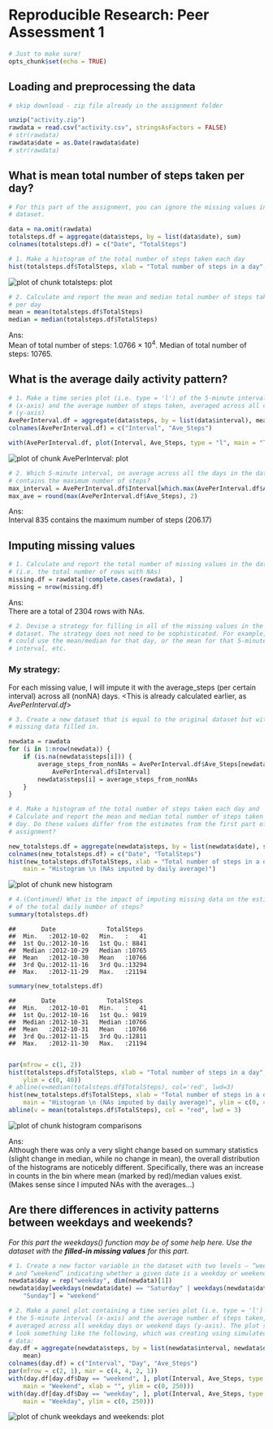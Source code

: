 # Reproducible Research: Peer Assessment 1


```r
# Just to make sure!
opts_chunk$set(echo = TRUE)
```


## Loading and preprocessing the data

```r
# skip download - zip file already in the assignment folder

unzip("activity.zip")
rawdata = read.csv("activity.csv", stringsAsFactors = FALSE)
# str(rawdata)
rawdata$date = as.Date(rawdata$date)
# str(rawdata)
```


## What is mean total number of steps taken per day?

```r
# For this part of the assignment, you can ignore the missing values in the
# dataset.

data = na.omit(rawdata)
totalsteps.df = aggregate(data$steps, by = list(data$date), sum)
colnames(totalsteps.df) = c("Date", "TotalSteps")

# 1. Make a histogram of the total number of steps taken each day
hist(totalsteps.df$TotalSteps, xlab = "Total number of steps in a day", main = "Histogram \n (NAs ingored/removed)")
```

![plot of chunk totalsteps: plot](figure/totalsteps:_plot.png) 



```r
# 2. Calculate and report the mean and median total number of steps taken
# per day
mean = mean(totalsteps.df$TotalSteps)
median = median(totalsteps.df$TotalSteps)
```

Ans:  
Mean of total number of steps: 1.0766 &times; 10<sup>4</sup>.
Median of total number of steps: 10765.


## What is the average daily activity pattern?

```r
# 1. Make a time series plot (i.e. type = 'l') of the 5-minute interval
# (x-axis) and the average number of steps taken, averaged across all days
# (y-axis)
AvePerInterval.df = aggregate(data$steps, by = list(data$interval), mean)
colnames(AvePerInterval.df) = c("Interval", "Ave_Steps")

with(AvePerInterval.df, plot(Interval, Ave_Steps, type = "l", main = "Time Series Plot \n  (averaged across all days)"))
```

![plot of chunk AvePerInterval: plot](figure/AvePerInterval:_plot.png) 



```r
# 2. Which 5-minute interval, on average across all the days in the dataset,
# contains the maximum number of steps?
max_interval = AvePerInterval.df$Interval[which.max(AvePerInterval.df$Ave_Steps)]
max_ave = round(max(AvePerInterval.df$Ave_Steps), 2)
```

Ans:  
Interval 835 contains the maximum number of steps (206.17)


## Imputing missing values

```r
# 1. Calculate and report the total number of missing values in the dataset
# (i.e. the total number of rows with NAs)
missing.df = rawdata[!complete.cases(rawdata), ]
missing = nrow(missing.df)
```

Ans:  
There are a total of 2304 rows with NAs.



```r
# 2. Devise a strategy for filling in all of the missing values in the
# dataset. The strategy does not need to be sophisticated. For example, you
# could use the mean/median for that day, or the mean for that 5-minute
# interval, etc.
```


### My strategy:  
For each missing value, I will impute it with the average_steps (per certain interval) across all (nonNA) days. <This is already calculated earlier, as *AvePerInterval.df*>


```r
# 3. Create a new dataset that is equal to the original dataset but with the
# missing data filled in.

newdata = rawdata
for (i in 1:nrow(newdata)) {
    if (is.na(newdata$steps[i])) {
        average_steps_from_nonNAs = AvePerInterval.df$Ave_Steps[newdata$interval[i] == 
            AvePerInterval.df$Interval]
        newdata$steps[i] = average_steps_from_nonNAs
    }
}
```




```r
# 4. Make a histogram of the total number of steps taken each day and
# Calculate and report the mean and median total number of steps taken per
# day. Do these values differ from the estimates from the first part of the
# assignment?

new_totalsteps.df = aggregate(newdata$steps, by = list(newdata$date), sum)
colnames(new_totalsteps.df) = c("Date", "TotalSteps")
hist(new_totalsteps.df$TotalSteps, xlab = "Total number of steps in a day", 
    main = "Histogram \n (NAs imputed by daily average)")
```

![plot of chunk new histogram](figure/new_histogram.png) 



```r
# 4.(Continued) What is the impact of imputing missing data on the estimates
# of the total daily number of steps?
summary(totalsteps.df)
```

```
##       Date              TotalSteps   
##  Min.   :2012-10-02   Min.   :   41  
##  1st Qu.:2012-10-16   1st Qu.: 8841  
##  Median :2012-10-29   Median :10765  
##  Mean   :2012-10-30   Mean   :10766  
##  3rd Qu.:2012-11-16   3rd Qu.:13294  
##  Max.   :2012-11-29   Max.   :21194
```

```r
summary(new_totalsteps.df)
```

```
##       Date              TotalSteps   
##  Min.   :2012-10-01   Min.   :   41  
##  1st Qu.:2012-10-16   1st Qu.: 9819  
##  Median :2012-10-31   Median :10766  
##  Mean   :2012-10-31   Mean   :10766  
##  3rd Qu.:2012-11-15   3rd Qu.:12811  
##  Max.   :2012-11-30   Max.   :21194
```

```r

par(mfrow = c(1, 2))
hist(totalsteps.df$TotalSteps, xlab = "Total number of steps in a day", main = "Histogram \n (NAs ingored/removed)", 
    ylim = c(0, 40))
# abline(v=median(totalsteps.df$TotalSteps), col='red', lwd=3)
hist(new_totalsteps.df$TotalSteps, xlab = "Total number of steps in a day", 
    main = "Histogram \n (NAs imputed by daily average)", ylim = c(0, 40))
abline(v = mean(totalsteps.df$TotalSteps), col = "red", lwd = 3)
```

![plot of chunk histogram comparisons](figure/histogram_comparisons.png) 

Ans:  
Although there was only a very slight change based on summary statistics (slight change in median, while no change in mean), the overall distribution of the histograms are noticebly different. Specifically, there was an increase in counts in the bin where mean (marked by red)/median values exist. (Makes sense since I imputed NAs with the averages...)


## Are there differences in activity patterns between weekdays and weekends?
*For this part the weekdays() function may be of some help here. Use the dataset with the **filled-in missing values** for this part.*

```r
# 1. Create a new factor variable in the dataset with two levels – “weekday”
# and “weekend” indicating whether a given date is a weekday or weekend day.
newdata$day = rep("weekday", dim(newdata)[1])
newdata$day[weekdays(newdata$date) == "Saturday" | weekdays(newdata$date) == 
    "Sunday"] = "weekend"
```



```r
# 2. Make a panel plot containing a time series plot (i.e. type = 'l') of
# the 5-minute interval (x-axis) and the average number of steps taken,
# averaged across all weekday days or weekend days (y-axis). The plot should
# look something like the following, which was creating using simulated
# data:
day.df = aggregate(newdata$steps, by = list(newdata$interval, newdata$day), 
    mean)
colnames(day.df) = c("Interval", "Day", "Ave_Steps")
par(mfrow = c(2, 1), mar = c(4, 4, 2, 1))
with(day.df[day.df$Day == "weekend", ], plot(Interval, Ave_Steps, type = "l", 
    main = "Weekend", xlab = "", ylim = c(0, 250)))
with(day.df[day.df$Day == "weekday", ], plot(Interval, Ave_Steps, type = "l", 
    main = "Weekday", ylim = c(0, 250)))
```

![plot of chunk weekdays and weekends: plot](figure/weekdays_and_weekends:_plot.png) 

